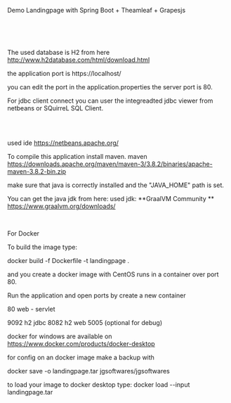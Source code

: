 
Demo Landingpage with Spring Boot + Theamleaf + Grapesjs

<br/>
<br/>
<br/>

The used database is H2 from here
http://www.h2database.com/html/download.html
<br/>

the application port is
https://localhost/  

you can edit the port in the application.properties 
the server port is 80.

For jdbc client connect you can user
the integreadted jdbc viewer from netbeans or
SQuirreL SQL Client.





<br/>
<br/>

used ide
https://netbeans.apache.org/
<br/>


To compile this application install maven.
maven https://downloads.apache.org/maven/maven-3/3.8.2/binaries/apache-maven-3.8.2-bin.zip

make sure that java is correctly installed and the "JAVA_HOME" path is set.
<br/>

You can get the java jdk from here:
used jdk: **GraalVM Community ** https://www.graalvm.org/downloads/

<br/>


For Docker

To build the image type:

docker build -f Dockerfile -t landingpage .

and you create a docker image with CentOS runs in a container over port 80.

Run the application and open ports by create a new container

80   web - servlet

9092 h2 jdbc
8082 h2 web
5005 (optional for debug)

docker for windows are available on https://www.docker.com/products/docker-desktop

for config on an docker image make a backup with

docker save -o landingpage.tar jgsoftwares/jgsoftwares

to load your image to docker desktop type: docker load --input landingpage.tar

<br/>


